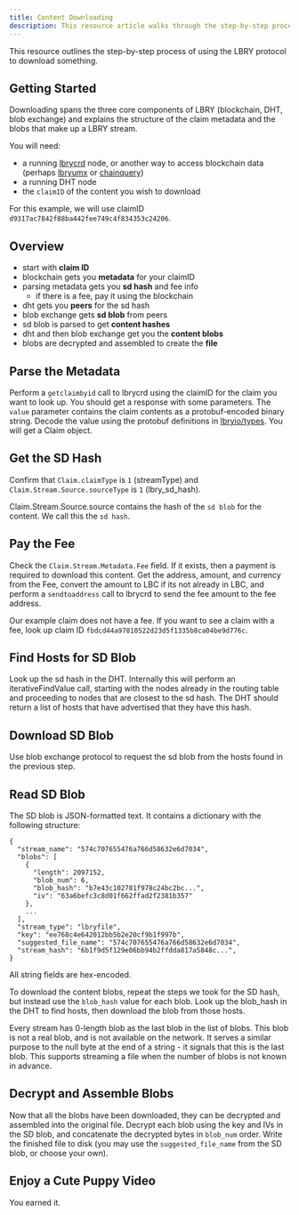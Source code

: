 ```yaml
---
title: Content Downloading
description: This resource article walks through the step-by-step process of downloading a piece of content from the LBRY network.
--- 
```


This resource outlines the step-by-step process of using the LBRY protocol to download something. 

## Getting Started

Downloading spans the three core components of LBRY (blockchain, DHT, blob exchange) and explains the structure of the claim metadata and the blobs that make up a LBRY stream.

You will need:

- a running [lbrycrd](https://github.com/lbryio/lbrycrd) node, or another way to access blockchain data (perhaps [lbryumx](https://github.com/lbryio/lbryumx) or [chainquery](https://github.com/lbryio/chainquery))
- a running DHT node
- the `claimID` of the content you wish to download

For this example, we will use claimID `d9317ac7842f88ba442fee749c4f834353c24206`.


## Overview

- start with **claim ID**
- blockchain gets you **metadata** for your claimID
- parsing metadata gets you **sd hash** and fee info
  - if there is a fee, pay it using the blockchain
- dht gets you **peers** for the sd hash
- blob exchange gets **sd blob** from peers
- sd blob is parsed to get **content hashes**
- dht and then blob exchange get you the **content blobs**
- blobs are decrypted and assembled to create the **file**


## Parse the Metadata

Perform a `getclaimbyid` call to lbrycrd using the claimID for the claim you want to look up. You should get a response with some parameters. The `value` parameter contains the claim contents as a protobuf-encoded binary string. Decode the value using the protobuf definitions in [lbryio/types](https://github.com/lbryio/types/tree/master/proto). You will get a Claim object.


## Get the SD Hash

Confirm that `Claim.claimType` is `1` (streamType) and `Claim.Stream.Source.sourceType` is `1` (lbry_sd_hash).

Claim.Stream.Source.source contains the hash of the `sd blob` for the content. We call this the `sd hash`.


## Pay the Fee

Check the `Claim.Stream.Metadata.Fee` field. If it exists, then a payment is required to download this content. Get the address, amount, and currency from the Fee, convert the amount to LBC if its not already in LBC, and perform a `sendtoaddress` call to lbrycrd to send the fee amount to the fee address.

Our example claim does not have a fee. If you want to see a claim with a fee, look up claim ID `fbdcd44a97810522d23d5f1335b8ca04be9d776c`.

## Find Hosts for SD Blob

Look up the sd hash in the DHT. Internally this will perform an iterativeFindValue call, starting with the nodes already in the routing table and proceeding to nodes that are closest to the sd hash. The DHT should return a list of hosts that have advertised that they have this hash.


## Download SD Blob

Use blob exchange protocol to request the sd blob from the hosts found in the previous step.


## Read SD Blob

The SD blob is JSON-formatted text. It contains a dictionary with the following structure:

```
{
  "stream_name": "574c707655476a766d58632e6d7034",
  "blobs": [
    {
      "length": 2097152,
      "blob_num": 6,
      "blob_hash": "b7e43c102781f978c24bc2bc...",
      "iv": "63a6befc3c8d01f662ffad2f2381b357"
    },
    ...
  ],
  "stream_type": "lbryfile",
  "key": "ee768c4e642012bb5b2e20cf9b1f997b",
  "suggested_file_name": "574c707655476a766d58632e6d7034",
  "stream_hash": "6b1f9d5f129e06bb94b2ffdda817a5848c...",
}
```

All string fields are hex-encoded.

To download the content blobs, repeat the steps we took for the SD hash, but instead use the `blob_hash` value for each blob. Look up the blob_hash in the DHT to find hosts, then download the blob from those hosts.

Every stream has 0-length blob as the last blob in the list of blobs. This blob is not a real blob, and is not available on the network. It serves a similar purpose to the null byte at the end of a string - it signals that this is the last blob. This supports streaming a file when the number of blobs is not known in advance.


## Decrypt and Assemble Blobs

Now that all the blobs have been downloaded, they can be decrypted and assembled into the original file. Decrypt each blob using the key and IVs in the SD blob, and concatenate the decrypted bytes in `blob_num` order. Write the finished file to disk (you may use the `suggested_file_name` from the SD blob, or choose your own).


## Enjoy a Cute Puppy Video

You earned it.
